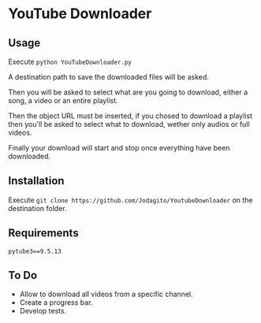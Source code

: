 # YouTube Downloader

## Usage

Execute ```python YouTubeDownloader.py```

A destination path to save the downloaded files will be asked.

Then you will be asked to select what are you going to download, either a song, a video or an entire playlist.

Then the object URL must be inserted, if you chosed to download a playlist then you'll be asked to select what to download, wether only audios or full videos.

Finally your download will start and stop once everything have been downloaded.

## Installation

Execute ```git clone https://github.com/Jodagito/YoutubeDownloader``` on the destination folder.

## Requirements
    pytube3==9.5.13

## To Do

- Allow to download all videos from a specific channel.
- Create a progress bar.
- Develop tests.
